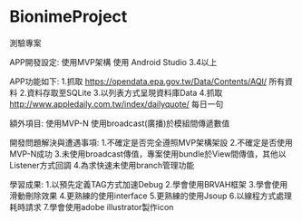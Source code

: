 # BionimeProject
測驗專案


APP開發設定:
使用MVP架構
使用 Android Studio 3.4以上

APP功能如下:
1.抓取  https://opendata.epa.gov.tw/Data/Contents/AQI/  所有資料
2.資料存取至SQLite
3.以列表方式呈現資料庫Data
4.抓取 http://www.appledaily.com.tw/index/dailyquote/ 每日一句

額外項目:
使用MVP-N
使用broadcast(廣播)於模組間傳遞數值

開發問題解決與遭遇事項:
1.不確定是否完全遵照MVP架構架設
2.不確定是否使用MVP-N成功
3.未使用broadcast傳值，專案使用bundle於View間傳值，其他以Listener方式回調
4.為求快速未使用branch管理功能

學習成果:
1.以預先定義TAG方式加速Debug
2.學會使用BRVAH框架
3.學會使用滑動刪除效果
4.更熟練的使用interface
5.更熟練的使用Jsoup
6.以線程方式處理耗時請求
7.學會使用adobe illustrator製作icon
